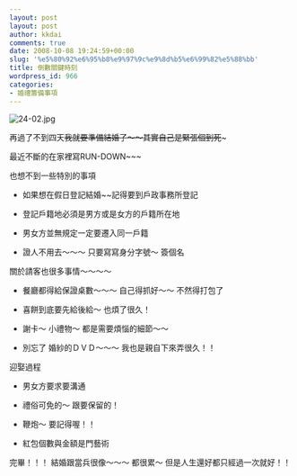 ```yaml
---
layout: post
layout: post
author: kkdai
comments: true
date: 2008-10-08 19:24:59+00:00
slug: '%e5%80%92%e6%95%b8%e9%97%9c%e9%8d%b5%e6%99%82%e5%88%bb'
title: 倒數關鍵時刻
wordpress_id: 966
categories:
- 婚禮籌備事項
---
```


 

![24-02.jpg](http://farm4.static.flickr.com/3076/2849701455_b95b0cf417.jpg)

 

再過了不到四天~~我就要準備結婚了～～其實自己是緊張個到死~~~

 

最近不斷的在家裡寫RUN-DOWN~~~

 

也想不到一些特別的事項

 

 

  
  * 如果想在假日登記結婚~~記得要到戶政事務所登記 
   
  * 登記戶籍地必須是男方或是女方的戶籍所在地 
   
  * 男女方並無規定一定要遷入同一戶籍 
   
  * 證人不用去～～～ 只要寫寫身分字號～ 簽個名 
 

 

關於請客也很多事情～～～～

 

  
  * 餐廳都得給保證桌數～～～ 自己得抓好～～ 不然得打包了 
   
  * 喜餅到底要先給後給～ 也煩了很久！ 
   
  * 謝卡～ 小禮物～ 都是需要煩惱的細節～～ 
   
  * 別忘了 婚紗的ＤＶＤ～～～ 我也是親自下來弄很久！！ 
 

 

迎娶過程

 

  
  * 男女方要求要溝通 
   
  * 禮俗可免的～ 跟要保留的！ 
   
  * 鞭炮～ 要記得喔！！ 
   
  * 紅包個數與金額是門藝術 
 

 

 

 

 

完畢！！！ 結婚跟當兵很像～～～ 都很累～ 但是人生還好都只經過一次就好！！

